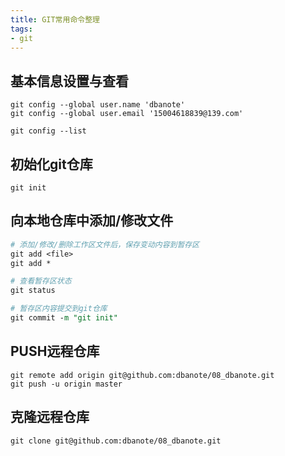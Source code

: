 ```yaml
---
title: GIT常用命令整理
tags:
- git
---
```


## 基本信息设置与查看
```
git config --global user.name 'dbanote'
git config --global user.email '15004618839@139.com'

git config --list
```

## 初始化git仓库
```
git init
```

<!--more-->

## 向本地仓库中添加/修改文件
``` perl
# 添加/修改/删除工作区文件后，保存变动内容到暂存区
git add <file>
git add *

# 查看暂存区状态
git status

# 暂存区内容提交到git仓库
git commit -m "git init"
```

## PUSH远程仓库
```
git remote add origin git@github.com:dbanote/08_dbanote.git
git push -u origin master
```

## 克隆远程仓库
```
git clone git@github.com:dbanote/08_dbanote.git
```


